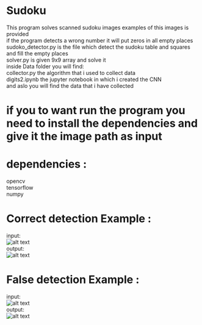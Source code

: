 # Sudoku
This program solves scanned sudoku images examples of this images is provided<br/>
if the program detects a wrong number it will put zeros in all empty places<br/>
sudoko_detector.py is the file which detect the sudoku table and squares and fill the empty places<br/>
solver.py is given 9x9 array and solve it<br/>
inside Data folder you will find:<br/>
  collector.py the algorithm that i used to collect data<br/>
  digits2.ipynb the jupyter notebook in which i created the CNN <br/>
  and aslo you will find the data that i have collected<br>
# if you to want run the program you need to install the dependencies and give it the image path as input
# dependencies :
opencv<br/>
tensorflow <br/>
numpy<br/>

# Correct detection Example :
input:<br/>
![alt text](https://github.com/Ahmed712441/Sudoku_Scanner/blob/master/h1.png?raw=true)<br/>
output:<br/>
![alt text](https://github.com/Ahmed712441/Sudoku_Scanner/blob/master/solved.jpg?raw=true)<br/>

# False detection Example :
input:<br/>
![alt text](https://github.com/Ahmed712441/Sudoku_Scanner/blob/master/false%20detection.jpg?raw=true)<br/>
output:<br/>
![alt text](https://github.com/Ahmed712441/Sudoku_Scanner/blob/master/missed.jpg?raw=true)
